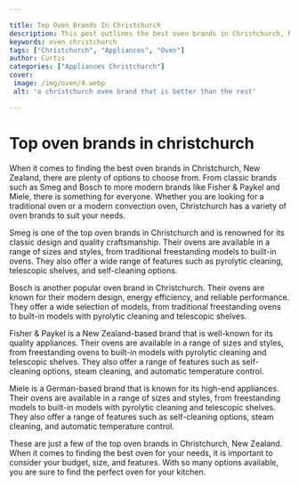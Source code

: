 ```yaml
---

title: Top Oven Brands In Christchurch
description: This post outlines the best oven brands in Christchurch, New Zealand, providing a variety of options to suit any budget or preference; read on to find the perfect oven for your kitchen.
keywords: oven christchurch
tags: ["Christchurch", "Appliances", "Oven"]
author: Curtis
categories: ["Appliances Christchurch"]
cover: 
 image: /img/oven/4.webp
 alt: 'a christchurch oven brand that is better than the rest'

---
```


# Top oven brands in christchurch

When it comes to finding the best oven brands in Christchurch, New Zealand, there are plenty of options to choose from. From classic brands such as Smeg and Bosch to more modern brands like Fisher & Paykel and Miele, there is something for everyone. Whether you are looking for a traditional oven or a modern convection oven, Christchurch has a variety of oven brands to suit your needs.

Smeg is one of the top oven brands in Christchurch and is renowned for its classic design and quality craftsmanship. Their ovens are available in a range of sizes and styles, from traditional freestanding models to built-in ovens. They also offer a wide range of features such as pyrolytic cleaning, telescopic shelves, and self-cleaning options.

Bosch is another popular oven brand in Christchurch. Their ovens are known for their modern design, energy efficiency, and reliable performance. They offer a wide selection of models, from traditional freestanding ovens to built-in models with pyrolytic cleaning and telescopic shelves.

Fisher & Paykel is a New Zealand-based brand that is well-known for its quality appliances. Their ovens are available in a range of sizes and styles, from freestanding ovens to built-in models with pyrolytic cleaning and telescopic shelves. They also offer a range of features such as self-cleaning options, steam cleaning, and automatic temperature control.

Miele is a German-based brand that is known for its high-end appliances. Their ovens are available in a range of sizes and styles, from freestanding models to built-in models with pyrolytic cleaning and telescopic shelves. They also offer a range of features such as self-cleaning options, steam cleaning, and automatic temperature control.

These are just a few of the top oven brands in Christchurch, New Zealand. When it comes to finding the best oven for your needs, it is important to consider your budget, size, and features. With so many options available, you are sure to find the perfect oven for your kitchen.
